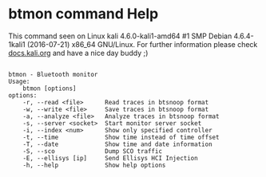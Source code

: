 # btmon command Help
 
 This command seen on Linux kali 4.6.0-kali1-amd64 #1 SMP Debian 4.6.4-1kali1 (2016-07-21) x86_64 GNU/Linux. For further information please check [docs.kali.org](docs.kali.org) and have a nice day buddy ;) 

~~~

btmon - Bluetooth monitor
Usage:
	btmon [options]
options:
	-r, --read <file>      Read traces in btsnoop format
	-w, --write <file>     Save traces in btsnoop format
	-a, --analyze <file>   Analyze traces in btsnoop format
	-s, --server <socket>  Start monitor server socket
	-i, --index <num>      Show only specified controller
	-t, --time             Show time instead of time offset
	-T, --date             Show time and date information
	-S, --sco              Dump SCO traffic
	-E, --ellisys [ip]     Send Ellisys HCI Injection
	-h, --help             Show help options

~~~
